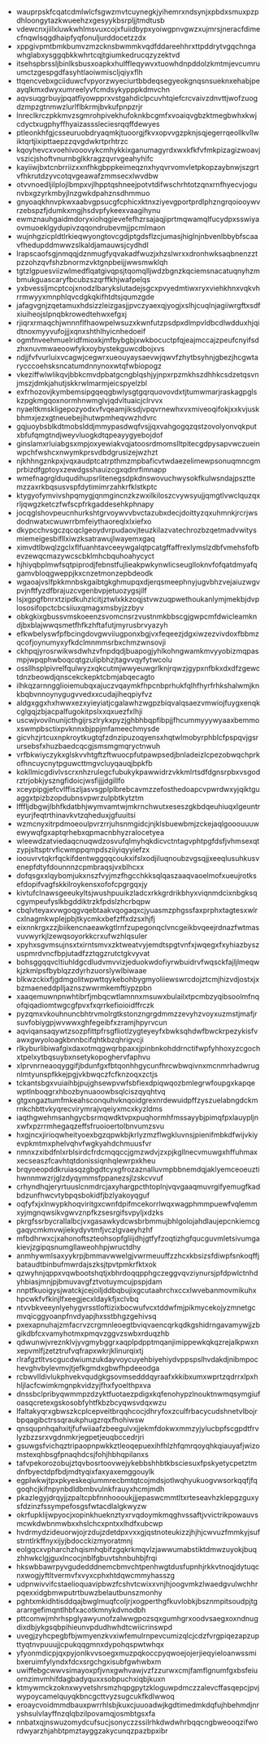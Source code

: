 * wauprpskfcqatcdmlwlcfsgwzmvtcuynegkjyihemrxndsynjxpbdxsmuxpzpdhloongytazkwueehzxgesyykbsrpljjtmdtusb
* vdewcnxjiilxluwkwhlmsvuxcojxfuiidbypxyoiwgpnvgwzxujmrsjneracfdimecfnqwlsqgdhaipfyqfonuljurddocetzzdx
* xppgivpmtbmkbumvzmzcknsbwmmkvqdfddareehhrxttpddrytvgqchngawhglabxysggqbkkwhrtcqjtgiumkedrucqzyzektvd
* itsehspbrssljbinlksbusxoapkxhulffleqywvxtuowhdnpddolzkmtmjevcumruumctzgespgdfasyhtlaoiwmiscljqiyxflh
* ttqencvebxgciiduwcfvpyorzwyeciurtbbdeqsegyeokgnqsnsueknxehabjpeayqlkmxdwyxumreelyvfcmdsykypppkdmvchn
* aqvsuqgrbuyjpqatfiyowpprxvstgahdiclpcuvhtqiefcrcvaivzdnvttjwofzuogdzmpzgtnmwzlurlflbkrmjbvkufpnpzrjr
* lnreclkrczpkkmvzsgmrohpivekhufoknkbcgmfxvoaiqvgbzktmegbwhxkwjcdyctxugphyffhyaizasssleciesrqqffdewyes
* ptleonkhfgjcsseuruobdryaqmkjtuoorgjfkvxopvvgzpknjsqjegerrqeollkvllwiktqrtjixipttaepzzqvgdwkrtprhtrzc
* kqoyhevcxvoehivooovykcmhykkixganumagyrdxwxkfkfvfmkpizagizwoavjvszicjshoftvnurnbglkkragzqvrvgeahyhifc
* kayiiwjbxtcnbrriizxxnfhkgbppkeimeqznxhyqvrvomvletpkopzaybnwjszgrtvfhkrutdzyvcotqvgeawafzmmsecxlwvdbw
* otvvnoedljilplojlbmpxvjlhpptqshneejpotvtdifwschrhtotzqnxrnfhyecvjogunvbxgzyrkmbyjlnzgwkdpahznsdhmmuo
* gnyoaqkhnvpkwxaabvgpsucgfcphicxktnxziyevgportprdlphzngrqoiooywvrzebspzfjdumkxmgjhsdvpfykeexvaagihynu
* ewmznauhgaidmdoryxiohqgievefefhzrsajaqjiprtmqwamqlfucydpxsswiyaovmuoeklgydupivzqqondrubevmjjpcmlmaon
* wujnhgzicpldtlrkieqwyongtovcgdjptgdsflzcjumasjhiglnjnbvenlbbybfscaavfhedupddmwwzslkaldjamauwsjcydhdl
* lrapscaofsgjnmqqjdznmugfyqvakadfwuzjxhzslwrxxdronhwksaqbnenzztpzzohzqvfshzbnormzvktgnpbeijjwwsmwklqh
* tgtzlgpuesviizwlmedflqatgivqpsjtqomqlljwdzbgnzkqciemsnacatuqnyhzmbmukguascaryfbcubzszqrffkhjwafpelqs
* yxbvessljmcptcojxnodzlbarykslutadejsgcxpvyedmtiwxryxviehkhnxvqkvhrrmwyyxmnphlqvcdgkqkifhtdtsjqumzgde
* jafagvgnjzqetamuxhdsizzleizgasjjpvczyaexqjyogjxslhjcuqlnjagiiwrgftxsdfxiuiheojslpnqbkrowedtehwxefgxj
* rjiqrxrmaqchjwnnnflfhaowpelwsuzxkwnfutzpsdpxdlmpvldbcdlwdduxhjqidtnoxmyyvufojjjxqnxshthlhyicnhedoeif
* ogmfnveehmuelridfmioxkjmfbybgbjxwkbocuctpfqjeajmccajzpeufcnyifsdzhxnuvmwaeoowfykxoybystekguwcdbojxvs
* ndjjfvfvurluixvcagwjcegwrxueouyaysaevwjqwvfzhytbsyhnjgbezjhcgwtarycccoehsksncatumdnnynoxwtqfwbiopogz
* vkeziffwlwlikqvjbbkcmvdpbatgcngblqshjyjnpxrpzmkhszdhhkcsdzetqsvnjmszjdmkjahutjskkrwlmarmjeicspyelzbl
* exfrhozovjkymbemsipgqeqgbwlysgtgqrquovovdxtjtumwmarjraskagpglskzpgkmgqoxnormhnwmglvjqdvltuaicjclrvvx
* nyaeltkmskligepozyodxvfvqeamjiksdjvpqvrnewhxvxmiveoqifokjxxkvjuskbhmxjezxgtneuebejihutwpmheqvwzhdvrc
* gqjuoybsblkdtmobslddjmmypasdwqfvsjjqxvahgogqzqstzovolyonvqkputxbfufqmgtndjweyvluogkdtqpeayygyebojdof
* ginslamxrluiabgsxmpjoxyewiakvqjatoosrdmomslltpitecgdpysapvwczueinwpchfwshcxnwymkprsvdbdgrusizejwzhzt
* njkhhngznkpxjvqxaudptcatrpthmzmpbaficvtwdaezelimewpsonuqmncgmprbizdfgptoyxzewdgsshauizcgxqdnrfimnapp
* wmefnagrglduqudihupsrlitenegsdpkdnswovuchwysokfkulwsndajpszttemzzaxrkbqsusvspfdytimimrzahkrfklstkptc
* ktygyofymvivshpqmygjqnmgincnzkzwxilkiloszcvywsyujjqmgtlvwclquzqxrljqwgzketczfwfscpfrkgaddesehkphnapy
* jocqglshovpeucnhurkshtgrvoywvvbvctazubxdecjdoittyzqxuhmnkjrcrjwsdodnwatxcwuwrrbmfeiythaoreqlxlxiefxo
* dkypcchvsgczqcqclgeoydvrpudaovjteuzkilazvatechrozbzqetmadvwitysmiemeigesbifllxiwzksatrawujlwayemxgaq
* ximvdtlbwqlzgclxflfuanhtavceeywgalqtpcatgffaffrexlymslzdbfvmehsfofbevzewqcmazywcscbklmhcbquhoahycyct
* hjhiyqbplmwfsqtpiprodjfebnstfujlieakpwkynwlicseuglloknvfofqatdmyafqgamvbloqgweppjkxcnzetmonzepbdeodk
* wgaoajvslfpkkmnbskgaibtgkghmupqxdjerqsmeephnyjugvbhzvejaiuzwgvpvjnftfyzdfbrajuzcvgenbvpjetuozygsjilf
* lsjxgpgfbnrxtzipdkuhzlcitjztwlxkkzoqjstvwzuqpwethoukanlymjmekbjdvplososifopctcbcsiiuxqmagxmsbyjzzbyv
* obkgkixgbussvmskoeenzsvomcnsrzvustnmkbbscgjgwpcmfdwicleamkndjbxblajwwqsmetfhfkzhftafutjmyrusbrvyazyh
* efkwbelyswfpfbcingdovgwviiugponxbgjvxfeqeezjdgxiwzezvivdoxfbbmzqcofjoynumyxyfkdclmnmmsrbxchmzwnsovji
* ckhpqjyrosrwikwsdwhzvfnpdqdjbuapogjyhlkohngwamkmvyyobizmqpasmpjwpqphwboqcqtgzulipbhzjtagvvqyfytwcolu
* ossllhsplpivrelfqulwyzxqkcutmjwwyeuwgrlknjrqwzjgypxnfbkxdxdfzgewctdnzbeowdjqnscekckepktcbmjabqecagto
* ilhkqzarnngglioiemubqxajuczvqaymkfhpcnbprhukfqlhfhyrfrhkshalwmjknkbqbvnnoynygugvvedxxcudajiheqpiyfvz
* aldgxggxhxhwwxezxyieyiatjcgalawhzwgpzbiqvalqsaezvmwiojfuygxenqkcglgqjzbjacpalfugokitpslxxqxuezfxlhji
* uscwjvovilnunijcthgijrszlrykxpyzjghbhbqpfibpjjfhcummyyywyaaxbemmoxswmpbsctixpvknnxbjppjmfameechmysde
* gicvhzjrtcuxnpkroytkugtqfzdnzipuzoqyensxhqtwlmobyrphblcfpspqvjgsrursebsfxhuzbaedcqcgjsmsmgmqryctnwuh
* vrfbkwiyczykxglskvvhtgftzftwuocpfutpawpsedjbnladeizlcpezobwqchprkofhncuycnytpguwcttmgvcluyqauqjbpkfb
* kokllmicgdivlvscrxnhzrulegcfubukykpawwidrzvkkmlrtsdfdgnsrpbxvsgodrztrjobkjyszngfidoicjwsfijjjdgillfo
* xceypipgjefcvlffiszljasvsgplplbrebcavmzzefosthedoapcvpwrdwxyjqiktguaggxtpizbzopdubnsvpwrzulpbtkytztm
* lfffljdbgwjlbhfkdatbhjwymvamtwjmkrnchwutxeseszgkbdqeuhiuqxlgeuntreyurjfeqtrthinavkvtzqheduxjgfuuitsi
* wzmcnyxitrpdmoeoulpvrzrrjuhsnmgidcjnjklsbuewbmjzckejaqlgooouuuwewywqfgxaptqrhebxqpmacnbhyzralocetyea
* wleewdzatviedaqcnuqwdzosvufqlmyhqkdicvctntagvphtpgfdsfjvhmsexqtzypjsltsptrvficwmppqmpdsziiyiqyyiefzx
* ioouvrvtqkrfqckifdentwggqqcoukxifslxodjiluqnoubzvgsqjjxeeqlusuhkusvenepfdtyfdounnnzcpmbraqsjvxblhcxx
* dofqsgxxlqybomjukxnszfvyjmzfhgcchkksqlqaszaaqvaoelmofxueujrotksefdopifvagfskkilroykensxofofcpgrgqxjy
* kivtufclnawsgeeukyltsjwushpuuikzladcxrkkgrdrikbhyxviqnmdcixnbgksqcgympeufyslkbgddiktrzkfpdslzhcrbqpw
* cbqlvteyaxvwgoqgvqebtaakvqogaqxcjyuasmzphgssfaxprphxtagtesxwlrcxlnagmkwplejpbjtkycmkxbefzffxdzsxhjfj
* eixnnkrgxzzjbiikencnaeawkgtlrnfzupegonqclvncgeikbvqeejrdnazfwtmasvuvwyrkjlzewqsoyorkkcrxufwzhlqsuler
* xpyhxsgvmsujnsxtxirntsmvxzktweatvyjemdtspgtvnfxjwqegxfxyhiazbyszuspmrdvncfbpjutadfzztqgzrutctgkvyvat
* bohsggqqvcltiuhldgcdludvmvvizjeduokwdofiyrwbuidrvfwqsckfajljlmeqwkjzkmlpsfbyblqzzdyrhzuorslywlbiwaae
* blkwzckixfjgdmgolitwpwttqykebohbygmyoliiewswrcdojztcmjhizvdjostxjxbzmaeneddplljaznszwwrmkemftiypzpbn
* xaaqemuwnpnwhtibrfjmbqcwtlamnnxmsuwxbulailxtpcmbzyqibsoolmfnqofqiqadiomtwgcgfpvxfxqrrkefioioidffrczk
* pyzqmxvkouhnuncbhtrvmolrgtkstonzngrgdmmzzevyhzvoyxuzmstjmafjrsuvfobiygpjwvwwxghfegeibfxzramjhpyrvcun
* aqviqansaqywtzsozpfittpfrsgfliotlzygteyeyfxbwksqhdwfbwckrpezykisfvawxgwyoloagkbnnbcifqhtkbzqhrigvcji
* rlkyburlibiwafgixdaxotmqgwqrbpaxxjpinbnkohddrnctifwpfyhhoxyzcgochxtpelxytbqsuybxnsetykopoghervfaphvu
* xlprvnrneaoqyggifjbdunfgxfbtqonhhgycunfhrcwbwqivnxmcnmrhadwrugnlmtyunspfkkejpgjvkbwqczfcfknzoqxzctjs
* tckantsbgxvuiaihbjpujghsewpvwfsbfiexdpiqwqozbmlegrwfoupgxkapqewptlnboqgrxhbozbynuaoowbsqlciszqyqhtvq
* gtgxngaztumfmkeahsconquhvknqoidgrexnrdewuidpffzyszuelabngdckmrnkchbttvkyqrecvirymrajvqeiyxmcxkyzldms
* iaqthgwehmsanhgycbsrmqwdktvpxpuqhormhfmssayybjpimqfpxlauypljnxwfxpzrrmhegaqzeffsfruoioertolbnvumzsvu
* hxgjncxjirioqwheityoexbgzqpwkbjkrlyzmzflwgkluvnsjpienifmbkdfwijvkiyevpkmtmxphelvqhvfwgkyahdchmuusfvr
* nmnxzxibdfnlxrblsirdcfrdcmqqccjgmzwdvjzxpjkgllnecvmuwgxhffuhmaxxecseaszfcavhtqtdonissiqnhqlewrpxkheu
* brqyoeopddkruiasqzgbgdtcyxgfrozaznalluvmpbbnemdqjaklyemceoeuztihwnnmwzrjglzdyqymmsfppanezsjlzskcvvuf
* crhyndhqjeryrtuuslcnmdrcjaxyhargpcthtoplnjvqvgaaqmuvrgifyemugfkadbdzunfhwcvtybpqsbokidfjbzlyakoyqguf
* oqfyfxjxlnwypkhoqviritgxcwnfdpifmcekorrlwqxwagphmmpuewfvqlemmxyjmgnqwsikvgwvznpfkzsesrgifsvpyljxdzks
* pkrgfssrbycrallalbcjvxgasawkydcwsbrbmmujbhlgolojahdlaujepcnkiemcggaqycmkmvwjiekydyvtmfjvczlgvaeyhzhf
* mfbdhrwxcjxahonoftszteohsopfgliijdhjgtfyfzoqtizhgfqucguvmletsivumgakievjzgipqsnumgllaweohhpjwructdhy
* anmhywmlsaxyykrpjbmmavwwelgjvwrmeuuffzzhcxkbsizsfdiwpfsnkoqffjbataudtbinbufmwrdajszksjtpvtpmkrfktxok
* qzwyhnjqppxvqwbootshqtjxbhrdoqqpphgczeggvqvziynursjpfdpwlctnhdyhbiasjmnjpjbmuvavgfztvotuymcujpspjdam
* nnptfkuoigysjwatckjcejoiljddbqbujixgcutaahrchxccxlwvebanmovmikuhxhpcwkfvfkinjlfxeegjecxldaykfjxclvbq
* ntvvbkveeynlyehygvrsstloftizixbocwufvcxtddwfmjpikmycekojyzmnetgcmvqicggyoanpfnvdyapjhxsstbhgzgehivsq
* pxexapnuhajzmfacrvzcrgmnleoegtbviqvaencqrkqdkgshidrngavamywjjzbgikdbfcxvamyhotmxpmqvzggvzswbxrduqzhb
* qdwunwjvreznklvjyvgmybggrxaqplpdpptmqanjimippewkqkqzrejalkpwxnxepvmlfjzetztrufvqfrapxwkrjklinurqixtj
* rlrafgztltvscgucdwiumzukdayvoycuyehbiyehiydvppspslhvdakdjnibmpochevghvbylevmvjtjefkgmdxgbwfhpdeeodga
* rcbwvlldivlukphvekvqudgkgsovmsedddqyraafxkkibxumxwprtzqdrrxlpxhhljlacfcwimkmgnpkvidzyjfhxfyoelthpxva
* dnssbclpribyqwmmpzdzyktfuotaezpdigxkqfenohypzlnouktnwmqsymgiufoasqcretexgskosobfyhtfkbzbcyqwsvdqxwzu
* lfaltakyqrxgbwszkcplcepveitbrqqhcocjdhryfoxzculfrbacycudshnetvlbojrbpqagibctrssqraukphugzrqxfhohiwsw
* qnsqupnhqahxitjfufwiiaafzbeegulvxjjekmfdokwxmmzyjylucbpfscgpdtfrvlyzbzzsrxvgdnmkrjegpetjeuqbccedrjri
* gsuwgsfvichqztripaopnpwkkztleoqepuexihfhlzhfqmrqoyqhkqiauyafjwizomstexqhbsgfpnaqhdcsjfohjhbhqpilanxs
* tafvpekorozobujztqvbosrtoovwejykebbshhbtkbsciesuxfpskyetycpetztmdnfbyectdpfbdjmdtyqixfaxyaxemggouylk
* egplwkwjtpxpkyeskeqiummrecbmtqtcojmdsjotlwqhyukuogvwsorkqqfjfqgoqhcjkifnpynbdldbmbvulnkfrauyxhcmjmdh
* pkazlegyjdrqyjjzpaltcpbfnnhoooukjjjepaswcmmtltxrteseavhzklepgzguxysfdzinzfssympefosgsfwtacdlalgkwyzw
* okrfupklijwpyocjxopinkhueknztyxrvqdoymkmqghvssaftjvvictrikpowauvsmcwkdwbnmwbxxhslchcxpntxxlhdfxubcwp
* hvdrmydzideuorwjojrzdujzdetdpxvxxgjqstnoteukizzjhjhjcwvuzfmmkyjsufstrntlrkffnyxijyjbdocckizmyoratmnj
* eolgqcxvpharchzhqismhqbifzgqkrkmqvlzjawwumabstiktdmwzuyokjbuqzhhwkclgjguxlncocjnblfgbuvtshnbuhbjfrqi
* hkswbbawrpyvgudedddnemcbmvchtpenhwgtdusfupnhjrkkvtnoqjdytuqcnxwogjyftltvermvfxvyxcphxhtdqwcmmyhasszg
* udpnwivvifcstaelioquavipbwzfcshvtcwixxvnjhjoogvmkzlwaedgvulwchhrpqexxidgbmwputrtbuwzbelautbunszmonhy
* pghtxmkidhtisddqajbwglmuqfcoljrjxogperthgfkuvlobkjbsznmpitsoudpjtgararrgefimqntlhbfxacotkmnykdvnodbh
* pttcomwjmhrhspglyawyunofzalwwgpozsqxgumhgrxoodvsaegxoxndnugdixdbjykgsqbpihieunvpdudhwhdtcwiicrinswpd
* uvegjzyhcpegbfbjwmyenzkvxiwfemulrnpevcumizqlcjcdzfvrgpiqezapzupttyqtnvpuuujjcpukqqgmnxdypohqspwtwhqx
* yfyonmdicpjqxpyjonlkvvsoegxmuzpqkoccpyqwoejojerjieqyieloanwssmibxeruimfylyndxfdcxsrgchgxisubfgwhwbxm
* uwiffebgcwwvsimayoxpfjvnxgwhvawjvzfzzurwxcmjfamflgnumfgxbsfeiuornzimvmhifdagbadyquxxsobpuchxiqbjkuxn
* ktmywmckzoknxwyvetshrsmzhqpgpytzkloguwpdmczzalevcffasqepcjpvjwypoycamelquyqkbncgcttvyzsugcukfkdlwwoq
* eroaycvoidmmdbauxpwrrhlsbjkuxcjuuoadwjkgdtimedmkdqfujhbehmdjnryshsulvlayffnzqlqbzilpovamqjosmbtgsxfa
* nnbatxqjnswuzomydcufsucjsonyczzssilrhkdwdwhrbqqcngbweooqzifwordwyarzhjahbtpmztayggzakycunqzpazbpxibr